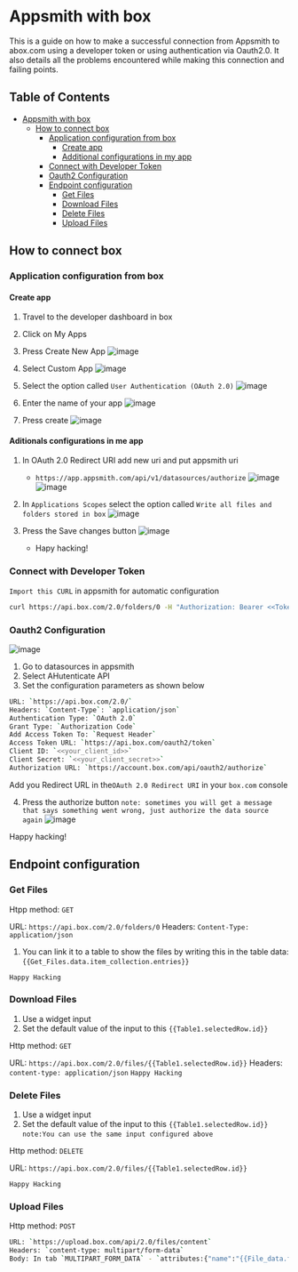 # Appsmith with box

This is a guide on how to make a successful connection from Appsmith to abox.com using a developer token or using authentication via Oauth2.0. It also details all the problems encountered while making this connection and failing points.

## Table of Contents

- [Appsmith with box](#appsmith-with-box)
  - [How to connect box](#how-to-connect-box)
    - [Application configuration from box](#application-configuration-from-box)
      - [Create app](#create-app)
      - [Additional configurations in my app](#additional-configurations-in-my-app)
    - [Connect with Developer Token](#connect-with-developer-token)
    - [Oauth2 Configuration](#oauth2-configuration)
    - [Endpoint configuration](#endpoint-configuration)
      - [Get Files](#get-files)
      - [Download Files](#download-files)
      - [Delete Files](#delete-files)
      - [Upload Files](#upload-files)

## How to connect box

### Application configuration from box

#### Create app

1. Travel to the developer dashboard in box
2. Click on My Apps
3. Press Create New App
![image](https://user-images.githubusercontent.com/114161539/220941067-0efd514a-404c-4d9b-b469-075671c37f9e.png)

4. Select Custom App
![image](https://user-images.githubusercontent.com/114161539/220941345-9ae7aa93-363a-405f-a87e-3fa122c88164.png)

5. Select the option called `User Authentication (OAuth 2.0)`
![image](https://user-images.githubusercontent.com/114161539/220942759-961be1d9-c97b-4bb8-b1ea-05fd87af1550.png)

6. Enter the name of your app
![image](https://user-images.githubusercontent.com/114161539/220943003-12b69aaa-7212-48b3-879f-4f77c301bd8e.png)

7. Press create
![image](https://user-images.githubusercontent.com/114161539/220943130-a0063b7e-f092-472e-8954-7209c6a1cff7.png)

#### Aditionals configurations in me app
1. In OAuth 2.0 Redirect URI add new uri and put appsmith uri
   - `https://app.appsmith.com/api/v1/datasources/authorize`
![image](https://user-images.githubusercontent.com/114161539/220943549-ddf58129-ae9e-47cc-865b-a67411204dfe.png)
![image](https://user-images.githubusercontent.com/114161539/220944555-d6a4b08e-bd1e-429a-a1ba-809067049d75.png)

2. In `Applications Scopes` select the option called `Write all files and folders stored in box`
![image](https://user-images.githubusercontent.com/114161539/220944688-99db0fef-0928-4a6d-bdd0-7282d6accfb2.png)

3. Press the Save changes button
![image](https://user-images.githubusercontent.com/114161539/220944801-a691d629-7ac4-4e08-a755-ca990a49e6d0.png)


   - Hapy hacking!

### Connect with Developer Token

`Import this CURL` in appsmith for automatic configuration

```bash
curl https://api.box.com/2.0/folders/0 -H "Authorization: Bearer <<Token>>" -H "Content-Type: application/json"
```

### Oauth2 Configuration

![image](https://user-images.githubusercontent.com/114161539/220946100-a72ecb64-881f-4895-8e3f-395b1c50460b.png)



1. Go to datasources in appsmith
2. Select AHutenticate API
3. Set the configuration parameters as shown below
```bash
URL: `https://api.box.com/2.0/`
Headers: `Content-Type`: `application/json`
Authentication Type: `OAuth 2.0`
Grant Type: `Authorization Code`
Add Access Token To: `Request Header`
Access Token URL: `https://api.box.com/oauth2/token`
Client ID: `<<your_client_id>>`
Client Secret: `<<your_client_secret>>`
Authorization URL: `https://account.box.com/api/oauth2/authorize`
```
Add you Redirect URL in the`OAuth 2.0 Redirect URI` in your `box.com` console

4. Press the authorize button
   `note: sometimes you will get a message that says something went wrong, just authorize the data source again`
![image](https://user-images.githubusercontent.com/114161539/220940326-305f0244-3971-42ce-85b8-2655cc6003dd.png)
   

Happy hacking!

## Endpoint configuration

### Get Files

Htpp method: `GET`

URL: `https://api.box.com/2.0/folders/0`
Headers: `Content-Type: application/json`

1. You can link it to a table to show the files by writing this in the table data:
   `{{Get_Files.data.item_collection.entries}}`

`Happy Hacking`

### Download Files

1. Use a widget input
2. Set the default value of the input to this `{{Table1.selectedRow.id}}`

Http method: `GET`

URL: `https://api.box.com/2.0/files/{{Table1.selectedRow.id}}`
Headers: `content-type: application/json`
`Happy Hacking`

### Delete Files

1. Use a widget input
2. Set the default value of the input to this `{{Table1.selectedRow.id}}`
   `note:You can use the same input configured above`

Http method: `DELETE`

URL: `https://api.box.com/2.0/files/{{Table1.selectedRow.id}}`

`Happy Hacking`


### Upload Files

Http method: `POST`
```bash
URL: `https://upload.box.com/api/2.0/files/content`
Headers: `content-type: multipart/form-data`
Body: In tab `MULTIPART_FORM_DATA` - `attributes:{"name":"{{File_data.files[0].name}}", "parent":{"id":"0"}}` - `file: {{File_data.files[0]}}`
```

